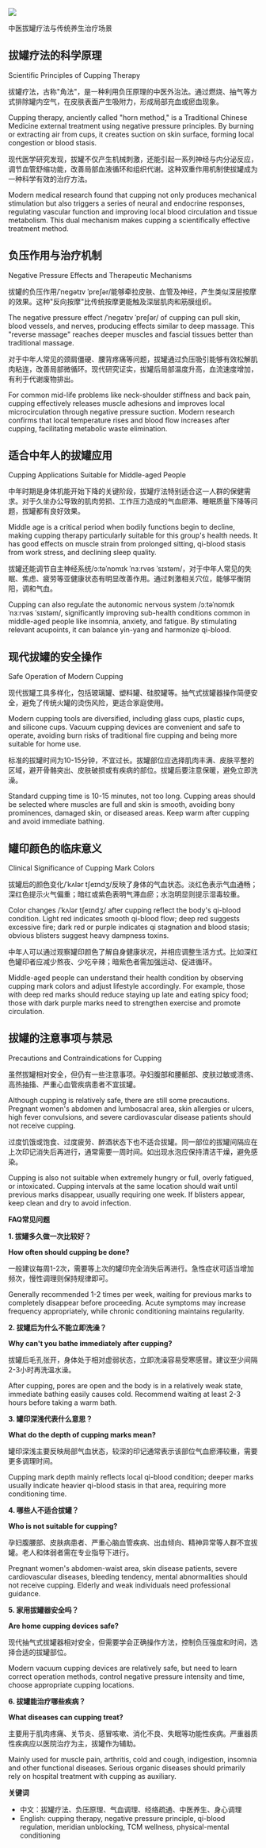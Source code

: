![](attachment:08238612-8d33-42c9-aa0f-74702344e2b7:4.png)

中医拔罐疗法与传统养生治疗场景

## 拔罐疗法的科学原理

Scientific Principles of Cupping Therapy

拔罐疗法，古称"角法"，是一种利用负压原理的中医外治法。通过燃烧、抽气等方式排除罐内空气，在皮肤表面产生吸附力，形成局部充血或瘀血现象。

Cupping therapy, anciently called "horn method," is a Traditional Chinese Medicine external treatment using negative pressure principles. By burning or extracting air from cups, it creates suction on skin surface, forming local congestion or blood stasis.

现代医学研究发现，拔罐不仅产生机械刺激，还能引起一系列神经与内分泌反应，调节血管舒缩功能，改善局部血液循环和组织代谢。这种双重作用机制使拔罐成为一种科学有效的治疗方法。

Modern medical research found that cupping not only produces mechanical stimulation but also triggers a series of neural and endocrine responses, regulating vascular function and improving local blood circulation and tissue metabolism. This dual mechanism makes cupping a scientifically effective treatment method.

## 负压作用与治疗机制

Negative Pressure Effects and Therapeutic Mechanisms

拔罐的负压作用/ˈneɡətɪv ˈpreʃər/能够牵拉皮肤、血管及神经，产生类似深层按摩的效果。这种"反向按摩"比传统按摩更能触及深层肌肉和筋膜组织。

The negative pressure effect /ˈneɡətɪv ˈpreʃər/ of cupping can pull skin, blood vessels, and nerves, producing effects similar to deep massage. This "reverse massage" reaches deeper muscles and fascial tissues better than traditional massage.

对于中年人常见的颈肩僵硬、腰背疼痛等问题，拔罐通过负压吸引能够有效松解肌肉粘连，改善局部微循环。现代研究证实，拔罐后局部温度升高，血流速度增加，有利于代谢废物排出。

For common mid-life problems like neck-shoulder stiffness and back pain, cupping effectively releases muscle adhesions and improves local microcirculation through negative pressure suction. Modern research confirms that local temperature rises and blood flow increases after cupping, facilitating metabolic waste elimination.

## 适合中年人的拔罐应用

Cupping Applications Suitable for Middle-aged People

中年时期是身体机能开始下降的关键阶段，拔罐疗法特别适合这一人群的保健需求。对于久坐办公导致的肌肉劳损、工作压力造成的气血瘀滞、睡眠质量下降等问题，拔罐都有良好效果。

Middle age is a critical period when bodily functions begin to decline, making cupping therapy particularly suitable for this group's health needs. It has good effects on muscle strain from prolonged sitting, qi-blood stasis from work stress, and declining sleep quality.

拔罐还能调节自主神经系统/ɔːtəˈnɒmɪk ˈnɜːrvəs ˈsɪstəm/，对于中年人常见的失眠、焦虑、疲劳等亚健康状态有明显改善作用。通过刺激相关穴位，能够平衡阴阳，调和气血。

Cupping can also regulate the autonomic nervous system /ɔːtəˈnɒmɪk ˈnɜːrvəs ˈsɪstəm/, significantly improving sub-health conditions common in middle-aged people like insomnia, anxiety, and fatigue. By stimulating relevant acupoints, it can balance yin-yang and harmonize qi-blood.

## 现代拔罐的安全操作

Safe Operation of Modern Cupping

现代拔罐工具多样化，包括玻璃罐、塑料罐、硅胶罐等。抽气式拔罐器操作简便安全，避免了传统火罐的烫伤风险，更适合家庭使用。

Modern cupping tools are diversified, including glass cups, plastic cups, and silicone cups. Vacuum cupping devices are convenient and safe to operate, avoiding burn risks of traditional fire cupping and being more suitable for home use.

标准的拔罐时间为10-15分钟，不宜过长。拔罐部位应选择肌肉丰满、皮肤平整的区域，避开骨骼突出、皮肤破损或有疾病的部位。拔罐后要注意保暖，避免立即洗澡。

Standard cupping time is 10-15 minutes, not too long. Cupping areas should be selected where muscles are full and skin is smooth, avoiding bony prominences, damaged skin, or diseased areas. Keep warm after cupping and avoid immediate bathing.

## 罐印颜色的临床意义

Clinical Significance of Cupping Mark Colors

拔罐后的颜色变化/ˈkʌlər tʃeɪndʒ/反映了身体的气血状态。淡红色表示气血通畅；深红色提示火气偏重；暗红或紫色表明气滞血瘀；水泡明显则提示湿毒较重。

Color changes /ˈkʌlər tʃeɪndʒ/ after cupping reflect the body's qi-blood condition. Light red indicates smooth qi-blood flow; deep red suggests excessive fire; dark red or purple indicates qi stagnation and blood stasis; obvious blisters suggest heavy dampness toxins.

中年人可以通过观察罐印颜色了解自身健康状况，并相应调整生活方式。比如深红色罐印者应减少熬夜、少吃辛辣；暗紫色者需加强运动、促进循环。

Middle-aged people can understand their health condition by observing cupping mark colors and adjust lifestyle accordingly. For example, those with deep red marks should reduce staying up late and eating spicy food; those with dark purple marks need to strengthen exercise and promote circulation.

## 拔罐的注意事项与禁忌

Precautions and Contraindications for Cupping

虽然拔罐相对安全，但仍有一些注意事项。孕妇腹部和腰骶部、皮肤过敏或溃疡、高热抽搐、严重心血管疾病患者不宜拔罐。

Although cupping is relatively safe, there are still some precautions. Pregnant women's abdomen and lumbosacral area, skin allergies or ulcers, high fever convulsions, and severe cardiovascular disease patients should not receive cupping.

过度饥饿或饱食、过度疲劳、醉酒状态下也不适合拔罐。同一部位的拔罐间隔应在上次印记消失后再进行，通常需要一周时间。如出现水泡应保持清洁干燥，避免感染。

Cupping is also not suitable when extremely hungry or full, overly fatigued, or intoxicated. Cupping intervals at the same location should wait until previous marks disappear, usually requiring one week. If blisters appear, keep clean and dry to avoid infection.

**FAQ常见问题**

**1. 拔罐多久做一次比较好？**

**How often should cupping be done?**

一般建议每周1-2次，需要等上次的罐印完全消失后再进行。急性症状可适当增加频次，慢性调理则保持规律即可。

Generally recommended 1-2 times per week, waiting for previous marks to completely disappear before proceeding. Acute symptoms may increase frequency appropriately, while chronic conditioning maintains regularity.

**2. 拔罐后为什么不能立即洗澡？**

**Why can't you bathe immediately after cupping?**

拔罐后毛孔张开，身体处于相对虚弱状态，立即洗澡容易受寒感冒。建议至少间隔2-3小时再洗温水澡。

After cupping, pores are open and the body is in a relatively weak state, immediate bathing easily causes cold. Recommend waiting at least 2-3 hours before taking a warm bath.

**3. 罐印深浅代表什么意思？**

**What do the depth of cupping marks mean?**

罐印深浅主要反映局部气血状态，较深的印记通常表示该部位气血瘀滞较重，需要更多调理时间。

Cupping mark depth mainly reflects local qi-blood condition; deeper marks usually indicate heavier qi-blood stasis in that area, requiring more conditioning time.

**4. 哪些人不适合拔罐？**

**Who is not suitable for cupping?**

孕妇腹腰部、皮肤病患者、严重心脑血管疾病、出血倾向、精神异常等人群不宜拔罐。老人和体弱者需在专业指导下进行。

Pregnant women's abdomen-waist area, skin disease patients, severe cardiovascular diseases, bleeding tendency, mental abnormalities should not receive cupping. Elderly and weak individuals need professional guidance.

**5. 家用拔罐器安全吗？**

**Are home cupping devices safe?**

现代抽气式拔罐器相对安全，但需要学会正确操作方法，控制负压强度和时间，选择合适的拔罐部位。

Modern vacuum cupping devices are relatively safe, but need to learn correct operation methods, control negative pressure intensity and time, choose appropriate cupping locations.

**6. 拔罐能治疗哪些疾病？**

**What diseases can cupping treat?**

主要用于肌肉疼痛、关节炎、感冒咳嗽、消化不良、失眠等功能性疾病。严重器质性疾病应以医院治疗为主，拔罐作为辅助。

Mainly used for muscle pain, arthritis, cold and cough, indigestion, insomnia and other functional diseases. Serious organic diseases should primarily rely on hospital treatment with cupping as auxiliary.

**关键词**

- 中文：拔罐疗法、负压原理、气血调理、经络疏通、中医养生、身心调理
- English: cupping therapy, negative pressure principle, qi-blood regulation, meridian unblocking, TCM wellness, physical-mental conditioning
